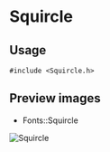Squircle
==========

Usage
------

    #include <Squircle.h>

Preview images
--------------
* Fonts::Squircle 

![Squircle](https://raw.githubusercontent.com/Cariad/Squircle/master/Preview/Squircle.png)

